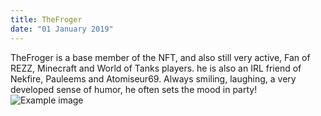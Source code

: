 ```yaml
---
title: TheFroger
date: "01 January 2019"
---
```

TheFroger is a base member of the NFT, and also still very active,
Fan of REZZ, Minecraft and World of Tanks players. he is also an IRL friend of Nekfire, Pauleems and Atomiseur69. Always smiling, laughing, a very developed sense of humor, he often sets the mood in party!
![Example image](https://media1.giphy.com/media/NsBbrX7D4kTozwO9Nk/giphy.gif)
